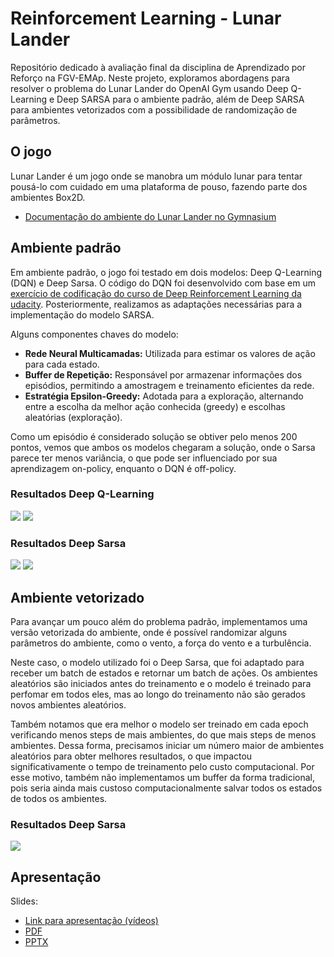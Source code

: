 # Reinforcement Learning - Lunar Lander

Repositório dedicado à avaliação final da disciplina de Aprendizado por Reforço na FGV-EMAp. Neste projeto, exploramos abordagens para resolver o problema do Lunar Lander do OpenAI Gym usando Deep Q-Learning e Deep SARSA para o ambiente padrão, além de Deep SARSA para ambientes vetorizados com a possibilidade de randomização de parâmetros.

## O jogo
Lunar Lander é um jogo onde se manobra um módulo lunar para tentar pousá-lo com cuidado em uma plataforma de pouso, fazendo parte dos ambientes Box2D.
  - [Documentação do ambiente do Lunar Lander no Gymnasium](https://gymnasium.farama.org/environments/box2d/lunar_lander/)

## Ambiente padrão
Em ambiente padrão, o jogo foi testado em dois modelos: Deep Q-Learning (DQN) e Deep Sarsa. 
O código do DQN foi desenvolvido com base em um [exercício de codificação do curso de Deep Reinforcement Learning da udacity](https://goodboychan.github.io/python/reinforcement_learning/pytorch/udacity/2021/05/07/DQN-LunarLander.html). Posteriormente, realizamos as adaptações necessárias para a implementação do modelo SARSA.

Alguns componentes chaves do modelo:
- **Rede Neural Multicamadas:** Utilizada para estimar os valores de ação para cada estado.
- **Buffer de Repetição:** Responsável por armazenar informações dos episódios, permitindo a amostragem e treinamento eficientes da rede.
- **Estratégia Epsilon-Greedy:** Adotada para a exploração, alternando entre a escolha da melhor ação conhecida (greedy) e escolhas aleatórias (exploração).

Como um episódio é considerado solução se obtiver pelo menos 200 pontos, vemos que ambos os modelos chegaram a solução, onde o Sarsa parece ter menos variância, o que pode ser influenciado por sua aprendizagem on-policy, enquanto o DQN é off-policy.

### Resultados Deep Q-Learning


<img src="./Ambiente padrão/results/output_dqn.png">

<img src="./Ambiente padrão/results/dqn.gif">



### Resultados Deep Sarsa

<img src="./Ambiente padrão/results/output_sarsa.png">

<img src="./Ambiente padrão/results/dqn.gif">



## Ambiente vetorizado

Para avançar um pouco além do problema padrão, implementamos uma versão vetorizada do ambiente, onde é possível randomizar alguns parâmetros do ambiente, como o vento, a força do vento e a turbulência.

Neste caso, o modelo utilizado foi o Deep Sarsa, que foi adaptado para receber um batch de estados e retornar um batch de ações. Os ambientes aleatórios são iniciados antes do treinamento e o modelo é treinado para perfomar em todos eles, mas ao longo do treinamento não são gerados novos ambientes aleatórios. 

Também notamos que era melhor o modelo ser treinado em cada epoch verificando menos steps de mais ambientes, do que mais steps de menos ambientes. Dessa forma, precisamos iniciar um número maior de ambientes aleatórios para obter melhores resultados, o que impactou significativamente o tempo de treinamento pelo custo computacional. Por esse motivo, também não implementamos um buffer da forma tradicional, pois seria ainda mais custoso computacionalmente salvar todos os estados de todos os ambientes.

### Resultados Deep Sarsa
<img src="./video/LunarLander-sarsa-random-envs.gif">

## Apresentação

Slides:

* [Link para apresentação (vídeos)](https://www.canva.com/design/DAFz5JrqS-U/wHmw9U4I9vsFlbghCVAvqA/view?)
* [PDF](./slides/lunar_lander_presentation.pdf)
* [PPTX](./slides/lunar_lander_presentation.pptx)



